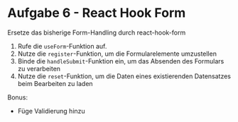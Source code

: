 # Aufgabe 6 - React Hook Form

Ersetze das bisherige Form-Handling durch react-hook-form

1. Rufe die `useForm`-Funktion auf.
2. Nutze die `register`-Funktion, um die Formularelemente umzustellen
3. Binde die `handleSubmit`-Funktion ein, um das Absenden des Formulars zu verarbeiten
4. Nutze die `reset`-Funktion, um die Daten eines existierenden Datensatzes beim Bearbeiten zu laden

Bonus:
- Füge Validierung hinzu